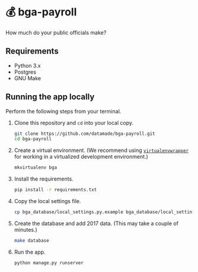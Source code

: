 # 💰 bga-payroll

How much do your public officials make?

## Requirements

- Python 3.x
- Postgres
- GNU Make

## Running the app locally

Perform the following steps from your terminal.

1. Clone this repository and `cd` into your local copy.

    ```bash
    git clone https://github.com/datamade/bga-payroll.git
    cd bga-payroll
    ```
2. Create a virtual environment. (We recommend using [`virtualenvwrapper`](http://virtualenvwrapper.readthedocs.org/en/latest/install.html) for working in a virtualized development environment.)

    ```bash
    mkvirtualenv bga
    ```
3. Install the requirements.

    ```bash
    pip install -r requirements.txt
    ```
4. Copy the local settings file.

    ```bash
    cp bga_database/local_settings.py.example bga_database/local_settings.py
    ```
5. Create the database and add 2017 data. (This may take a couple of minutes.)

    ```bash
    make database
    ```
6. Run the app.

    ```bash
    python manage.py runserver
    ```
